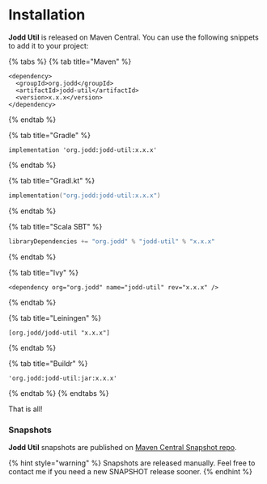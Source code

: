 # Installation

**Jodd Util** is released on Maven Central. You can use the following snippets to add it to your project:

{% tabs %}
{% tab title="Maven" %}
```markup
<dependency>
  <groupId>org.jodd</groupId>
  <artifactId>jodd-util</artifactId>
  <version>x.x.x</version>
</dependency>
```
{% endtab %}

{% tab title="Gradle" %}
```
implementation 'org.jodd:jodd-util:x.x.x'
```
{% endtab %}

{% tab title="Gradl.kt" %}
```kotlin
implementation("org.jodd:jodd-util:x.x.x")
```
{% endtab %}

{% tab title="Scala SBT" %}
```scala
libraryDependencies += "org.jodd" % "jodd-util" % "x.x.x"
```
{% endtab %}

{% tab title="Ivy" %}
```markup
<dependency org="org.jodd" name="jodd-util" rev="x.x.x" />
```
{% endtab %}

{% tab title="Leiningen" %}
```
[org.jodd/jodd-util "x.x.x"]
```
{% endtab %}

{% tab title="Buildr" %}
```
'org.jodd:jodd-util:jar:x.x.x'
```
{% endtab %}
{% endtabs %}

That is all!

### Snapshots

**Jodd Util** snapshots are published on [Maven Central Snapshot repo](https://oss.sonatype.org/content/repositories/snapshots/org/jodd/jodd-util/).

{% hint style="warning" %}
Snapshots are released manually. Feel free to contact me if you need a new SNAPSHOT release sooner.
{% endhint %}
